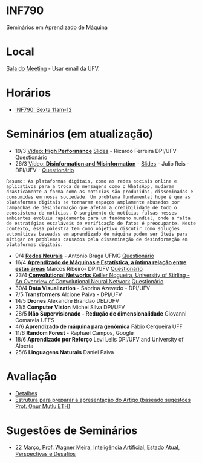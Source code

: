 # INF790
Seminários em Aprendizado de Máquina
# Local

[Sala do Meeting](https://meet.google.com/ibh-nesh-buz) - Usar email da UFV.

# Horários

* [INF790: Sexta 11am-12](https://meet.google.com/ibh-nesh-buz) 


# Seminários (em atualização)


* 19/3 [Vídeo: **High Performance**](https://youtu.be/YfeU6k6XUCI) [Slides](https://docs.google.com/presentation/d/e/2PACX-1vSRwqCBeiQH1hrH7vpR_Lt1cJFGRGcIeDVooxD47bC0aSSwycIQJhimL4Ka4Jdko3PERGlmKyOEQ4mf/pub?start=false&loop=false&delayms=3000) - Ricardo Ferreira  DPI/UFV- [Questionário](https://docs.google.com/forms/d/e/1FAIpQLSc6wXrQA6NplZa5a5zS41LLvwSF4f5EmEC7S7l_r9_OhW1Avg/viewform?usp=sf_link)
* 26/3 [Vídeo: **Disinformation and Misinformation**](https://youtu.be/kuwXt3oi8EA) - [Slides](https://drive.google.com/file/d/1n_iMuMK4YH0Wobnrz07-LLitSCRdNL6w/view?usp=sharing) - Julio Reis - DPI/UFV - [Questionário](https://docs.google.com/forms/d/e/1FAIpQLSdE5ETjryuPQanRGBIcI45syBkd-RUKiUtRmGAw-cPX2_bf9Q/viewform?usp=sf_link)

```Resumo: As plataformas digitais, como as redes sociais online e aplicativos para a troca de mensagens como o WhatsApp, mudaram drasticamente a forma como as notícias são produzidas, disseminadas e consumidas em nossa sociedade. Um problema fundamental hoje é que as plataformas digitais se tornaram espaços amplamente abusados por campanhas de desinformação que afetam a credibilidade de todo o ecossistema de notícias. O surgimento de notícias falsas nesses ambientes evoluiu rapidamente para um fenômeno mundial, onde a falta de estratégias escaláveis de verificação de fatos é preocupante. Neste contexto, essa palestra tem como objetivo discutir como soluções automáticas baseadas em aprendizado de máquina podem ser úteis para mitigar os problemas causados pela disseminação de desinformação em plataformas digitais.```

* 9/4 [**Redes Neurais**](https://youtu.be/F0to9MTqEhY) - Antonio Braga UFMG [Questionário](https://docs.google.com/forms/d/e/1FAIpQLScZ_Ns3tT8ej_lazLBjt0QjFHBgz7bZGguwtg9fv_NP1ccHUw/viewform?usp=sf_link)
* 16/4 [**Aprendizado de Máquinas e Estatística, a íntima relação entre estas áreas**](https://youtu.be/UsJtN9LSK-E)   Marcos Ribeiro- DPI/UFV [Questionário](https://docs.google.com/forms/d/e/1FAIpQLSdP15baDQG6nx6ussWVFpS25RWaSpJgCeOIkkyGo-9h4z6-gQ/viewform?usp=sf_link)
* 23/4 [**Convolutional Networks** Keiller Nogueira,  University of Stirling -  An Overview of Convolutional Neural Network](https://youtu.be/ZKcB0L5VGJs) [Questionário](https://forms.gle/gYcnGjh54K14GErQ6)
* 30/4 **Data Visualization** - Sabrina Azevedo - DPI/UFV
* 7/5 **Transformers** Alcione Paiva - DPI/UFV
* 14/5 **Drones**  Alexandre Brandao DEL/UFV
* 21/5 **Computer Vision**  Michel Silva DPI/UFV
* 28/5 **Não Supervisionado - Redução de dimensionalidade** Giovanni Comarela UFES
* 4/6  **Aprendizado de máquina para genômica** Fábio Cerqueira UFF
* 11/6 **Random Forest** - Raphael Campos, Google 
* 18/6 **Aprendizado por Reforço** Levi Lelis DPI/UFV and University of Alberta 
* 25/6 **Linguagens Naturais** Daniel Paiva 

# Avaliação

* [Detalhes](https://github.com/arduinoufv/INF790/tree/main/avalia%C3%A7%C3%A3o)
* [Estrutura para preparar a apresentação do Artigo (baseado sugestões Prof. Onur Mutlu ETH)](https://github.com/arduinoufv/INF790/blob/main/INF790_rot.pdf)

# Sugestões de Seminários

* [22 Março, Prof. Wagner Meira, Inteligência Artificial, Estado Atual, Perspectivas e Desafios](https://www.youtube.com/watch?v=3iZa9nEm6_E)
